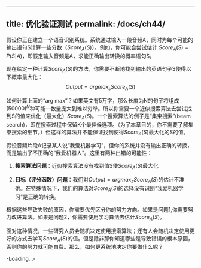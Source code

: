 <script type="text/javascript"
src="http://cdn.mathjax.org/mathjax/latest/MathJax.js?config=TeX-AMS-MML_HTMLorMML">
</script>

---
title: 优化验证测试
permalink: /docs/ch44/
---

假设你正在建立一个语音识别系统。系统通过输入一段音频A，同时为每个可能的输出语句S计算一些分数（$Score_A(S)$）。例如，你可能会尝试估计 $Score_A(S)=P(S|A)$，即假定输入音频是A，求能正确输出转换的概率语句S。

现在给定一种计算$Score_A(S)$的方法，你需要不断地找到输出的英语句子S使得以下概率最大化：
  $$Output=argmax_s Score_A(S)$$

如何计算上面的“arg max”？如果英文有5万字，那么长度为N的句子将组成$(50000)^N$种可能—数量庞大到难以穷举。所以你需要一个近似搜索算法去尝试找到S的值来优化（最大化）$Score_A(S)$。一个搜索算法的例子是“集束搜索”(beam search)，即在搜索过程中保留K个最佳候选项。（为了本章目的，你不需要了解集束搜索的细节。）但这样的算法并不能保证找到使得$Score_A(S)$最大化的S的值。

假设音频片段A记录某人说“我爱机器学习”，但你的系统并没有输出正确的转换，而是输出了不正确的“我爱机器人”。这里有两种出错的可能性：

1. **搜索算法问题**：近似搜索算法没有找到值S使$Score_A(S)$最大化

2. **目标（评分函数）问题**：我们对$Output=argmax_s Score_A(S)$的估计不准确。在特殊情况下，我们的算法对$Score_A(S)$的选择没有识别“我爱机器学习”是正确的转换。

根据这些导致失败的原因，你需要优先区分你的努力方向。如果是问题1,你需要努力改进算法。如果是问题2，你需要使用学习算法去估计$Score_A(S)$。

面对这种情况，一些研究人员会随机决定使用搜索算法；还有人会随机决定使用更好的方式去学习$Score_A(S)$的值。但是除非那你知道哪些是导致错误的根本原因，否则你的努力就可能白费。那么，如何更系统地决定你要做什么呢？

-Loading…-